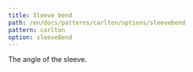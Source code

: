 ```yaml
---
title: Sleeve bend
path: /en/docs/patterns/carlton/options/sleevebend
pattern: carlton
option: sleeveBend
---
```


The angle of the sleeve.
